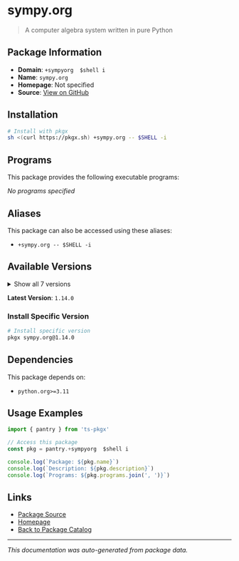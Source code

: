 # sympy.org

> A computer algebra system written in pure Python

## Package Information

- **Domain**: `+sympyorg  $shell i`
- **Name**: `sympy.org`
- **Homepage**: Not specified
- **Source**: [View on GitHub](https://github.com/pkgxdev/pantry/tree/main/projects/sympy.org/package.yml)

## Installation

```bash
# Install with pkgx
sh <(curl https://pkgx.sh) +sympy.org -- $SHELL -i
```

## Programs

This package provides the following executable programs:

*No programs specified*

## Aliases

This package can also be accessed using these aliases:

- `+sympy.org -- $SHELL -i`

## Available Versions

<details>
<summary>Show all 7 versions</summary>

- `1.14.0`, `1.13.3`, `1.13.2`, `1.13.1`, `1.13.0`
- `1.12.1`, `1.12.0`

</details>

**Latest Version**: `1.14.0`

### Install Specific Version

```bash
# Install specific version
pkgx sympy.org@1.14.0
```

## Dependencies

This package depends on:

- `python.org>=3.11`

## Usage Examples

```typescript
import { pantry } from 'ts-pkgx'

// Access this package
const pkg = pantry.+sympyorg  $shell i

console.log(`Package: ${pkg.name}`)
console.log(`Description: ${pkg.description}`)
console.log(`Programs: ${pkg.programs.join(', ')}`)
```

## Links

- [Package Source](https://github.com/pkgxdev/pantry/tree/main/projects/sympy.org/package.yml)
- [Homepage](#)
- [Back to Package Catalog](../package-catalog.md)

---

*This documentation was auto-generated from package data.*
